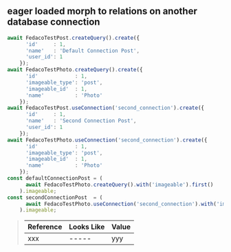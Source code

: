 ## eager loaded morph to relations on another database connection

```typescript
await FedacoTestPost.createQuery().create({
      'id'     : 1,
      'name'   : 'Default Connection Post',
      'user_id': 1
    });
await FedacoTestPhoto.createQuery().create({
      'id'            : 1,
      'imageable_type': 'post',
      'imageable_id'  : 1,
      'name'          : 'Photo'
    });
await FedacoTestPost.useConnection('second_connection').create({
      'id'     : 1,
      'name'   : 'Second Connection Post',
      'user_id': 1
    });
await FedacoTestPhoto.useConnection('second_connection').create({
      'id'            : 1,
      'imageable_type': 'post',
      'imageable_id'  : 1,
      'name'          : 'Photo'
    });
const defaultConnectionPost = (
      await FedacoTestPhoto.createQuery().with('imageable').first()
    ).imageable;
const secondConnectionPost  = (
      await FedacoTestPhoto.useConnection('second_connection').with('imageable').first()
    ).imageable;
```

> | Reference | Looks Like | Value |
> | ------ | ----- | ----- |
> | xxx | ----- | yyy |
